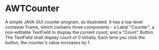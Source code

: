 # AWTCounter
A simple JAVA GUI counter program, as illustrated. It has a top-level container Frame, which contains three components - a Label "Counter", a non-editable TextField to display the current count, and a "Count" Button. The TextField shall display count of 0 initially.  Each time you click the button, the counter's value increases by 1.
